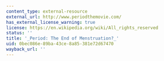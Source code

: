 ```yaml
---
content_type: external-resource
external_url: http://www.periodthemovie.com/
has_external_license_warning: true
license: https://en.wikipedia.org/wiki/All_rights_reserved
status: ''
title: '_Period: The End of Menstruation?_'
uid: 0bec086e-89ba-43ce-8a85-381e72d67470
wayback_url: ''
---
```

